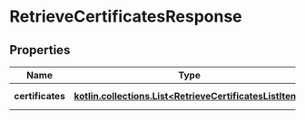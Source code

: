 
# RetrieveCertificatesResponse

## Properties
| Name | Type | Description | Notes |
| ------------ | ------------- | ------------- | ------------- |
| **certificates** | [**kotlin.collections.List&lt;RetrieveCertificatesListItem&gt;**](RetrieveCertificatesListItem.md) | Pobrane certyfikaty. |  |



